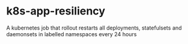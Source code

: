 # k8s-app-resiliency
A kubernetes job that rollout restarts all deployments, statefulsets and daemonsets in labelled namespaces every 24 hours
